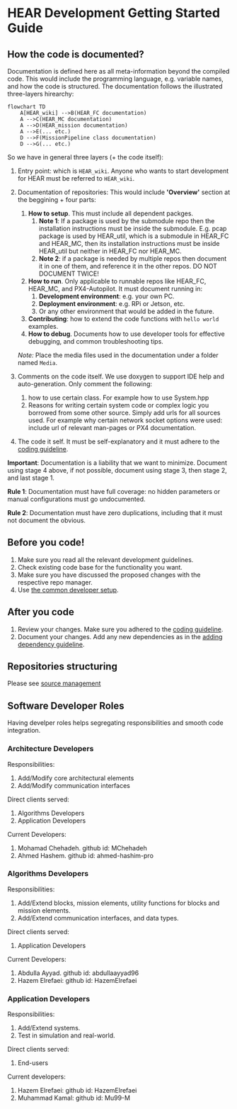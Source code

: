 # HEAR Development Getting Started Guide

## How the code is documented?

Documentation is defined here as all meta-information beyond the compiled code. This would include the programming language, e.g. variable names, and how the code is structured. The documentation follows the illustrated three-layers hirearchy:

```mermaid
flowchart TD
    A[HEAR_wiki] -->B(HEAR_FC documentation)
    A -->C(HEAR_MC documentation)
    A -->D(HEAR_mission documentation)
    A -->E(... etc.)
    D -->F(MissionPipeline class documentation)
    D -->G(... etc.)
```
So we have in general three layers (+ the code itself):

 1. Entry point: which is `HEAR_wiki`. Anyone who wants to start development for HEAR must be referred to `HEAR_wiki`. 

 2. Documentation of repositories: This would include **'Overview'** section at the beggining + four parts:
    1. **How to setup**. This must include all dependent packges. 
       1. **Note 1**: If a package is used by the submodule repo then the installation instructions must be inside the submodule. E.g. pcap package is used by HEAR_util, which is a submodule in HEAR_FC and HEAR_MC, then its installation instructions must be inside HEAR_util but neither in HEAR_FC nor HEAR_MC. 
       2. **Note 2**: if a package is needed by multiple repos then document it in one of them, and reference it in the other repos. DO NOT DOCUMENT TWICE!
    2. **How to run**. Only applicable to runnable repos like HEAR_FC, HEAR_MC, and PX4-Autopilot. It must document running in:
       1. **Development environment**: e.g. your own PC.
       2. **Deployment environment**: e.g. RPi or Jetson, etc.
       3. Or any other environment that would be added in the future. 
    3. **Contributing**: how to extend the code functions with `hello world` examples.
    4. **How to debug**. Documents how to use developer tools for effective debugging, and common troubleshooting tips.

      *Note:* Place the media files used in the documentation under a folder named `Media`.


 3. Comments on the code itself. We use doxygen to support IDE help and auto-generation. Only comment the following:
    1. how to use certain class. For example how to use System.hpp
    2. Reasons for writing certain system code or complex logic you borrowed from some other source. Simply add urls for all sources used. For example why certain network socket options were used: include url of relevant man-pages or PX4 documentation.
 4. The code it self. It must be self-explanatory and it must adhere to the [coding guideline](coding_guideline.md).

**Important**: Documentation is a liability that we want to minimize. Document using stage 4 above, if not possible, document using stage 3, then stage 2, and last stage 1.

**Rule 1**: Documentation must have full coverage: no hidden parameters or manual configurations must go undocumented.

**Rule 2**: Documentation must have zero duplications, including that it must not document the obvious.

## Before you code!

 1. Make sure you read all the relevant development guidelines.
 2. Check existing code base for the functionality you want.
 3. Make sure you have discussed the proposed changes with the respective repo manager.
 4. Use [the common developer setup](developer_toolkit.md).

## After you code

 1. Review your changes. Make sure you adhered to the [coding guideline](coding_guideline.md).
 2. Document your changes. Add any new dependencies as in the [adding dependency guideline](adding_dependencies.md). 


## Repositories structuring
Please see [source management](source_management.md)


## Software Developer Roles
Having develper roles helps segregating responsibilities and smooth code integration.


### Architecture Developers
Responsibilities:
 1. Add/Modify core architectural elements
 2. Add/Modify communication interfaces

Direct clients served:
 1. Algorithms Developers
 2. Application Developers

Current Developers:
1. Mohamad Chehadeh. github id: MChehadeh
2. Ahmed Hashem. github id: ahmed-hashim-pro

### Algorithms Developers

Responsibilities:
 1. Add/Extend blocks, mission elements, utility functions for blocks and mission elements.
 2. Add/Extend communication interfaces, and data types.

Direct clients served:
 1. Application Developers

Current Developers:
1. Abdulla Ayyad. github id: abdullaayyad96
2. Hazem Elrefaei: github id: HazemElrefaei

### Application Developers

Responsibilities:
 1. Add/Extend systems.
 2. Test in simulation and real-world.

Direct clients served:
 1. End-users

Current developers:

1. Hazem Elrefaei: github id: HazemElrefaei
2. Muhammad Kamal: github id: Mu99-M